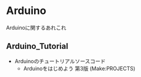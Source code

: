 # Arduino
Arduinoに関するあれこれ

## Arduino_Tutorial
- Arduinoのチュートリアルソースコード
  - Arduinoをはじめよう 第3版 (Make:PROJECTS)
